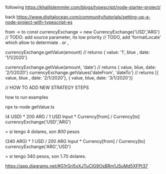following 
https://khalilstemmler.com/blogs/typescript/node-starter-project/

back https://www.digitalocean.com/community/tutorials/setting-up-a-node-project-with-typescript-es


from -> to
const currencyExchange = new CurrencyExchange('USD','ARG') // TODO: add source parameter, its low priority // TODO, add 'formatLocale' which allow to determiate . or , 

currencyExchange.getValue(amount) // returns { value: '1', blue , date: '1/1/2020'}

currencyExchange.getValue(amount, 'date') // returns { value, blue,  date: '2/1/2020'}
currencyExchange.getValues('dateFrom', 'dateTo') // returns [{ value, blue , date: '2/1/2020'}, { value, blue,  date: '3/1/2020'}]

// HOW TO ADD NEW STRATEGY STEPS

how to run examples

npx ts-node getValue.ts 




(4 USD) * 200 ARG       / 1 USD
Input  *  Currency[from] / Currency[to] 
currencyExchange('USD','ARG')

= si tengo 4 dolares, son *800* pesos


(340 ARG) *        1 USD  / 200 ARG
Input  *  Currency[from] / Currency[to] 
currencyExchange('ARG','USD')

=  si tengo 340 pesos, son 1.70 dolares.



https://app.diagrams.net/#G1rGri5xXJTuClG9OsBRm1JSuMd5XFPt37